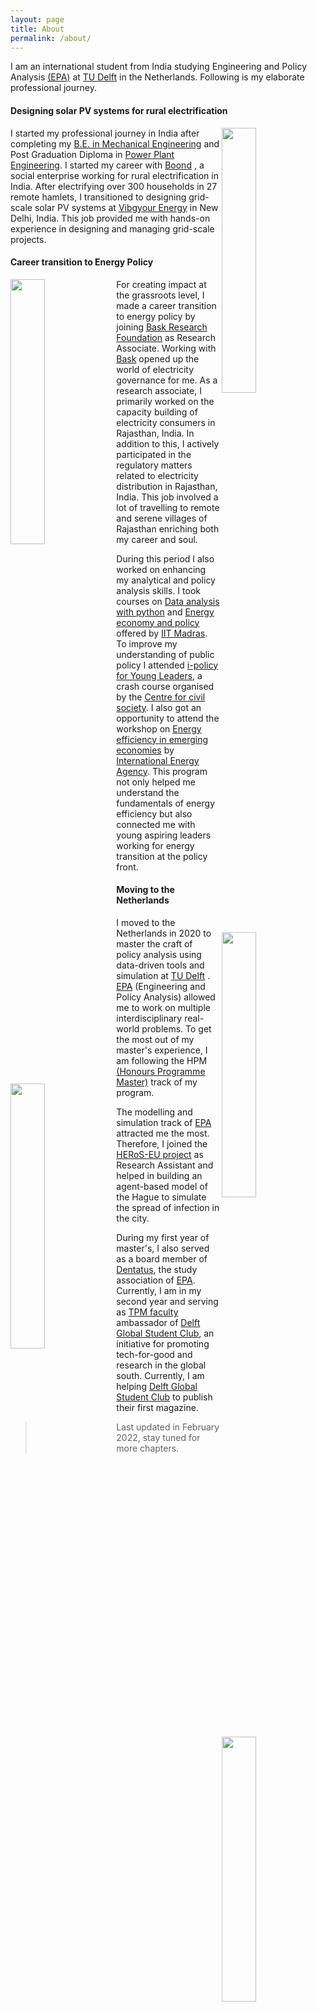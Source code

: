 ```yaml
---
layout: page
title: About
permalink: /about/
---
```


I am an international student from India studying Engineering and Policy
Analysis [(EPA)](https://www.tudelft.nl/onderwijs/opleidingen/masters/epa/msc-engineering-and-policy-analysis)
at [TU Delft](https://www.tudelft.nl/) in the Netherlands. Following is my elaborate professional journey.

#### Designing solar PV systems for rural electrification

<img align="right" style="width:33%;" id="image"  src="../gallery/about/anmol_delhi.png">

I started my professional journey in India after completing
my [B.E. in Mechanical Engineering](https://ghrietn.raisoni.net/ug-mechanical-engineering) and Post Graduation Diploma
in [Power Plant Engineering](https://npti.gov.in/npti_neyveli/home). I started my career with [Boond](http://boond.net/)
, a social enterprise working for rural electrification in India. After electrifying over 300 households in 27 remote
hamlets, I transitioned to designing grid-scale solar PV systems at [Vibgyour Energy](https://vibgyorenergy.com/) in New
Delhi, India. This job provided me with hands-on experience in designing and managing grid-scale projects.

#### Career transition to Energy Policy

<img align="left" style="width:33%;" id="image"  src="../gallery/about/anmol_bajju.png">

For creating impact at the grassroots level, I made a career transition to energy policy by
joining [Bask Research Foundation](https://baskfoundation.org/) as Research Associate. Working
with [Bask](https://baskfoundation.org/) opened up the world of electricity governance for me. As a research associate,
I primarily worked on the capacity building of electricity consumers in Rajasthan, India. In addition to this, I
actively participated in the regulatory matters related to electricity distribution in Rajasthan, India. This job
involved a lot of travelling to remote and serene villages of Rajasthan enriching both my career and soul.

<img align="right" style="width:33%;" id="image"  src="../gallery/about/anmol_jaipur.png">

During this period I also worked on enhancing my analytical and policy analysis skills. I took courses
on [Data analysis with python](https://nptel.ac.in/noc/Ecertificate/?q=NPTEL19CS59S41500241a0ad9d911e9bc73479868cce0f2)
and [Energy economy and policy](https://nptel.ac.in/?q=NPTEL19HS42S61500399a0ad9d911e9bc73479868cce0f2) offered
by [IIT Madras](https://www.iitm.ac.in/). To improve my understanding of public policy I
attended [i-policy for Young Leaders](https://ccs.in/ipolicy-young-leaders), a crash course organised by
the [Centre for civil society](https://ccs.in/). I also got an opportunity to attend the workshop
on [Energy efficiency in emerging economies](https://www.iea.org/programmes/energy-efficiency-in-emerging-economies) by
[International Energy Agency](https://www.iea.org/). This program not only helped me understand the fundamentals of
energy efficiency but also connected me with young aspiring leaders working for energy transition at the policy front.

#### Moving to the Netherlands

<img align="left" style="width:33%;" id="image"  src="../gallery/about/anmol_efteling.png">

I moved to the Netherlands in 2020 to master the craft of policy analysis using data-driven tools and simulation
at [TU Delft](https://www.tudelft.nl/)
. [EPA](https://www.tudelft.nl/onderwijs/opleidingen/masters/epa/msc-engineering-and-policy-analysis) (Engineering and
Policy Analysis) allowed me to work on multiple interdisciplinary real-world problems. To get the most out of my
master's experience, I am following the
HPM [(Honours Programme Master)](https://www.tudelft.nl/studenten/faculteiten/tnw-studentenportal/onderwijs/honours-programme-tnw/hpm-honours-programme-master)
track of my program.

The modelling and simulation track
of [EPA](https://www.tudelft.nl/onderwijs/opleidingen/masters/epa/msc-engineering-and-policy-analysis) attracted me the
most. Therefore, I joined the [HERoS-EU project](https://www.heros-project.eu/)  as Research Assistant and helped in building an
agent-based model of the Hague to simulate the spread of infection in the city.

<img align="right" style="width:33%;" id="image"  src="../gallery/about/anmol_dentatus.png">

During my first year of master's, I also
served as a board member of [Dentatus](https://dentatus.curius.nl/), the study association
of [EPA](https://www.tudelft.nl/onderwijs/opleidingen/masters/epa/msc-engineering-and-policy-analysis). Currently, I am
in my second year and serving as [TPM faculty](https://www.tudelft.nl/tbm) ambassador
of [Delft Global Student Club](https://issuu.com/delftglobalstudentclub/docs/owee_flyer_dgsc_2_), an initiative for
promoting tech-for-good and research in the global south. Currently, I am
helping [Delft Global Student Club](https://issuu.com/delftglobalstudentclub/docs/owee_flyer_dgsc_2_) to publish their
first magazine.

> Last updated in February 2022, stay tuned for more chapters.




